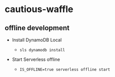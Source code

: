 # cautious-waffle

## offline development

- Install DynamoDB Local
  - `sls dynamodb install`

- Start Serverless offline
  - `IS_OFFLINE=true serverless offline start`
  